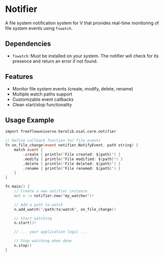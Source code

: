 # Notifier

A file system notification system for V that provides real-time monitoring of file system events using `fswatch`.

## Dependencies

- `fswatch`: Must be installed on your system. The notifier will check for its presence and return an error if not found.

## Features

- Monitor file system events (create, modify, delete, rename)
- Multiple watch paths support
- Customizable event callbacks
- Clean start/stop functionality

## Usage Example

```v
import freeflowuniverse.herolib.osal.core.notifier

// Define callback function for file events
fn on_file_change(event notifier.NotifyEvent, path string) {
    match event {
        .create { println('File created: ${path}') }
        .modify { println('File modified: ${path}') }
        .delete { println('File deleted: ${path}') }
        .rename { println('File renamed: ${path}') }
    }
}

fn main() {
    // Create a new notifier instance
    mut n := notifier.new('my_watcher')!

    // Add a path to watch
    n.add_watch('/path/to/watch', on_file_change)!

    // Start watching
    n.start()!

    // ... your application logic ...

    // Stop watching when done
    n.stop()
}
```
